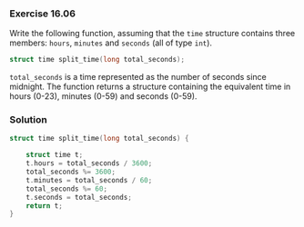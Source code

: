 ### Exercise 16.06

Write the following function, assuming that the `time` structure contains three
members: `hours`, `minutes` and `seconds` (all of type `int`).

```c
struct time split_time(long total_seconds);
```

`total_seconds` is a time represented as the number of seconds since midnight.
The function returns a structure containing the equivalent time in hours (0-23),
minutes (0-59) and seconds (0-59).

### Solution

```c
struct time split_time(long total_seconds) {

    struct time t;
    t.hours = total_seconds / 3600;
    total_seconds %= 3600;
    t.minutes = total_seconds / 60;
    total_seconds %= 60;
    t.seconds = total_seconds;
    return t;
}
```
